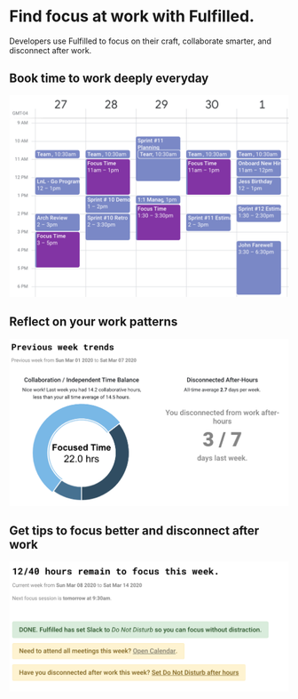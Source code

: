 # Find focus at work with Fulfilled.
Developers use Fulfilled to focus on their craft, collaborate smarter, and disconnect after work.

## Book time to work deeply everyday

![book time](https://raw.githubusercontent.com/kushthaker/doxa/master/application/doxa-frontend/src/assets/cal.png)

## Reflect on your work patterns

![book time](https://raw.githubusercontent.com/kushthaker/doxa/master/application/doxa-frontend/src/assets/trends.png)

## Get tips to focus better and disconnect after work

![book time](https://raw.githubusercontent.com/kushthaker/doxa/master/application/doxa-frontend/src/assets/tips.png)


